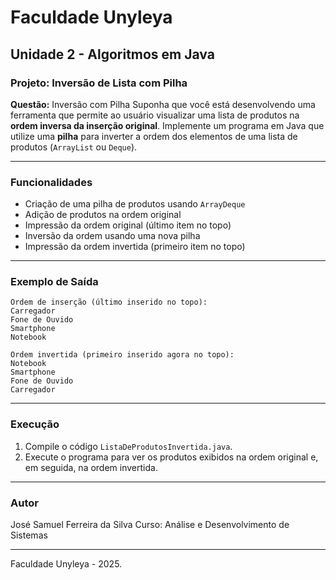 # Faculdade Unyleya

## Unidade 2 - Algoritmos em Java

### Projeto: Inversão de Lista com Pilha

**Questão:** Inversão com Pilha
Suponha que você está desenvolvendo uma ferramenta que permite ao usuário visualizar uma lista de produtos na **ordem inversa da inserção original**. Implemente um programa em Java que utilize uma **pilha** para inverter a ordem dos elementos de uma lista de produtos (`ArrayList` ou `Deque`).

---

### Funcionalidades

* Criação de uma pilha de produtos usando `ArrayDeque`
* Adição de produtos na ordem original
* Impressão da ordem original (último item no topo)
* Inversão da ordem usando uma nova pilha
* Impressão da ordem invertida (primeiro item no topo)

---

### Exemplo de Saída

```
Ordem de inserção (último inserido no topo):
Carregador
Fone de Ouvido
Smartphone
Notebook

Ordem invertida (primeiro inserido agora no topo):
Notebook
Smartphone
Fone de Ouvido
Carregador
```

---

### Execução

1. Compile o código `ListaDeProdutosInvertida.java`.
2. Execute o programa para ver os produtos exibidos na ordem original e, em seguida, na ordem invertida.

---

### Autor

José Samuel Ferreira da Silva
Curso: Análise e Desenvolvimento de Sistemas

---

Faculdade Unyleya - 2025.